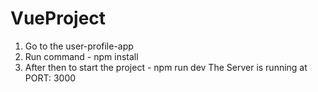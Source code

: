 # VueProject

<!-- HOW TO RUN PROJECT -->
1. Go to the user-profile-app
2. Run command - npm install
3. After then to start the project - npm run dev 
The Server is running at PORT: 3000